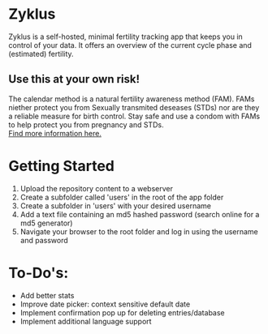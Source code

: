 # Zyklus
Zyklus is a self-hosted, minimal fertility tracking app that keeps you in control of your data.
It offers an overview of the current cycle phase and (estimated) fertility.

## Use this at your own risk!
The calendar method is a natural fertility awareness method (FAM).
FAMs niether protect you from Sexually transmited deseases (STDs) nor are they a reliable measure for birth control. 
Stay safe and use a condom with FAMs to help protect you from pregnancy and STDs.  
[Find more information here.](https://www.plannedparenthood.org/learn/birth-control/fertility-awareness)

# Getting Started 
1) Upload the repository content to a webserver
2) Create a subfolder called 'users' in the root of the app folder
3) Create a subfolder in 'users' with your desired username
4) Add a text file containing an md5 hashed password (search online for a md5 generator)
5) Navigate your browser to the root folder and log in using the username and password

# To-Do's:
- Add better stats
- Improve date picker: context sensitive default date
- Implement confirmation pop up for deleting entries/database
- Implement additional language support